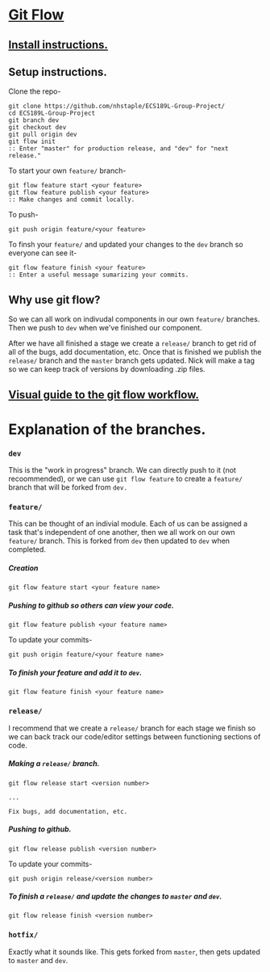 # [Git Flow](https://github.com/nvie/gitflow) #

## [Install instructions.](https://github.com/nvie/gitflow/wiki/Installation]) ##

## Setup instructions. ##
Clone the repo-
```
git clone https://github.com/nhstaple/ECS189L-Group-Project/
cd ECS189L-Group-Project
git branch dev
git checkout dev
git pull origin dev
git flow init
:: Enter "master" for production release, and "dev" for "next release."
```
To start your own `feature/` branch-
```
git flow feature start <your feature>
git flow feature publish <your feature>
:: Make changes and commit locally.
```
To push-
```
git push origin feature/<your feature>
```
To finsh your `feature/` and updated your changes to the `dev` branch so everyone can see it-
```
git flow feature finish <your feature>
:: Enter a useful message sumarizing your commits.
```

## Why use git flow? ##

So we can all work on indivudal components in our own `feature/` branches. Then we push to `dev` when we've finished our component.

After we have all finished a stage we create a `release/` branch to get rid of all of the bugs, add documentation, etc. Once that is finished we publish the `release/` branch and the `master` branch gets updated. Nick will make a tag so we can keep track of versions by downloading .zip files.

## [Visual guide to the git flow workflow.](https://danielkummer.github.io/git-flow-cheatsheet/) ##

# Explanation of the branches. #

### `dev` ###
This is the "work in progress" branch. We can directly push to it (not recoommended), or we can use `git flow feature` to create a `feature/` branch that will be forked from `dev.`

### `feature/` ###
This can be thought of an indivial module. Each of us can be assigned a task that's independent of one another, then we all work on our own `feature/` branch. This is forked from `dev` then updated to `dev` when completed.

##### Creation #####
`git flow feature start <your feature name>`

##### Pushing to github so others can view your code. #####
`git flow feature publish <your feature name>`

To update your commits-

`git push origin feature/<your feature name>`

##### To finish your feature and add it to `dev`. #####
`git flow feature finish <your feature name>`

### `release/` ###
I recommend that we create a `release/` branch for each stage we finish so we can back track our code/editor settings between functioning sections of code.

##### Making a `release/` branch. #####
`git flow release start <version number>`

`...`

`Fix bugs, add documentation, etc.`

##### Pushing to github. #####
`git flow release publish <version number>`

To update your commits-

`git push origin release/<version number>`

##### To finish a `release/` and update the changes to `master` and `dev`. #####
`git flow release finish <version number>`

### `hotfix/` ###
Exactly what it sounds like. This gets forked from `master`, then gets updated to `master` and `dev`.
